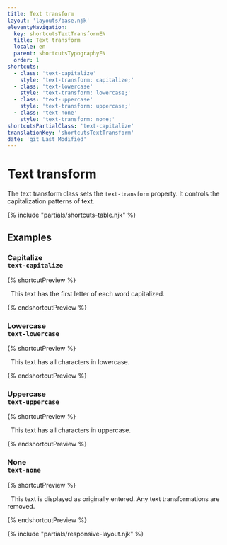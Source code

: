 ```yaml
---
title: Text transform
layout: 'layouts/base.njk'
eleventyNavigation:
  key: shortcutsTextTransformEN
  title: Text transform
  locale: en
  parent: shortcutsTypographyEN
  order: 1
shortcuts:
  - class: 'text-capitalize'
    style: 'text-transform: capitalize;'
  - class: 'text-lowercase'
    style: 'text-transform: lowercase;'
  - class: 'text-uppercase'
    style: 'text-transform: uppercase;'
  - class: 'text-none'
    style: 'text-transform: none;'
shortcutsPartialClass: 'text-capitalize'
translationKey: 'shortcutsTextTransform'
date: 'git Last Modified'
---
```


# Text transform

The text transform class sets the `text-transform` property. It controls the capitalization patterns of text.

{% include "partials/shortcuts-table.njk" %}

## Examples

### Capitalize<br/>`text-capitalize`

{% shortcutPreview %}

<p class="text-capitalize">
  This text has the first letter of each word capitalized.
</p>
{% endshortcutPreview %}

### Lowercase<br/>`text-lowercase`

{% shortcutPreview %}

<p class="text-lowercase">
  This text has all characters in lowercase.
</p>
{% endshortcutPreview %}

### Uppercase<br/>`text-uppercase`

{% shortcutPreview %}

<p class="text-uppercase">
  This text has all characters in uppercase.
</p>
{% endshortcutPreview %}

### None<br/>`text-none`

{% shortcutPreview %}

<p class="text-none">
  This text is displayed as originally entered. Any text transformations are removed.
</p>
{% endshortcutPreview %}

{% include "partials/responsive-layout.njk" %}
